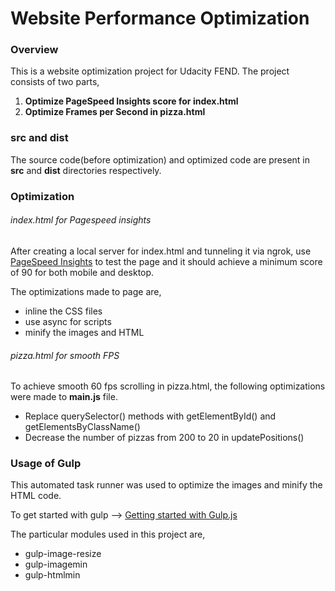 Website Performance Optimization
======================

### Overview
This is a website optimization project for Udacity FEND. The project consists of two parts,

1. **Optimize PageSpeed Insights score for index.html**
2. **Optimize Frames per Second in pizza.html**

### src and dist

The source code(before optimization) and optimized code are present in **src** and **dist** directories respectively.

### Optimization
###### index.html for Pagespeed insights
After creating a local server for index.html and tunneling it via ngrok, use [PageSpeed Insights](https://developers.google.com/speed/pagespeed/insights/) to test the page and it should achieve a minimum score of 90 for both mobile and desktop.

The optimizations made to page are,
* inline the CSS files
* use async for scripts
* minify the images and HTML


###### pizza.html for smooth FPS
To achieve smooth 60 fps scrolling in pizza.html, the following optimizations were made to **main.js** file.

* Replace querySelector() methods with getElementById() and getElementsByClassName()
* Decrease the number of pizzas from 200 to 20 in updatePositions()

### Usage of Gulp
This automated task runner was used to optimize the images and minify the HTML code.

To get started with gulp --> [Getting started with Gulp.js](https://css-tricks.com/gulp-for-beginners/)

The particular modules used in this project are,
* gulp-image-resize
* gulp-imagemin
* gulp-htmlmin



